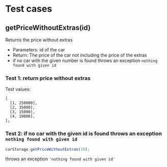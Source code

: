 # Test cases

## **getPriceWithoutExtras(id)**

Returns the price without extras

  - Parameters: id of the car
  - Return: The price of the car not including the price of the extras
  - if no car with the given number is found throws an exception `nothing found with given id`

### Test 1: return price without extras

Test values:
```
[
  [1, 250000],
  [2, 35000],
  [3, 15000],
  [4, 19000],
];
```

### Test 2: if no car with the given id is found throws an exception `nothing found with given id`

```js
carStorage.getPriceWithoutExtras(10);
```
throws an exception `'nothing found with given id'`